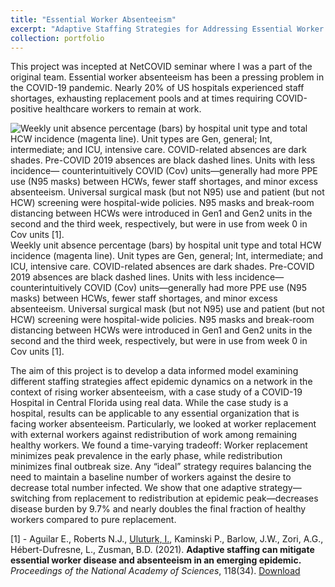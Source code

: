 ```yaml
---
title: "Essential Worker Absenteeism"
excerpt: "Adaptive Staffing Strategies for Addressing Essential Worker Absenteeism"
collection: portfolio 
---
```


This project was incepted at NetCOVID seminar where I was a part of the original team. Essential worker absenteeism has been a pressing problem in the COVID-19 pandemic. Nearly 20% of US hospitals experienced staff shortages, exhausting replacement pools and at times requiring COVID-positive healthcare workers to remain at work. 

![Weekly unit absence percentage (bars) by hospital unit type and total HCW incidence (magenta line). Unit types are Gen, general; Int, intermediate; and ICU, intensive care. COVID-related absences are dark shades. Pre-COVID 2019 absences are black dashed lines. Units with less incidence— counterintuitively COVID (Cov) units—generally had more PPE use (N95 masks) between HCWs, fewer staff shortages, and minor excess absenteeism. Universal surgical mask (but not N95) use and patient (but not HCW) screening were hospital-wide policies. N95 masks and break-room distancing between HCWs were introduced in Gen1 and Gen2 units in the second and the third week, respectively, but were in use from week 0 in Cov units \[1\].](/images/F1.large.jpg) Weekly unit absence percentage (bars) by hospital unit type and total HCW incidence (magenta line). Unit types are Gen, general; Int, intermediate; and ICU, intensive care. COVID-related absences are dark shades. Pre-COVID 2019 absences are black dashed lines. Units with less incidence— counterintuitively COVID (Cov) units—generally had more PPE use (N95 masks) between HCWs, fewer staff shortages, and minor excess absenteeism. Universal surgical mask (but not N95) use and patient (but not HCW) screening were hospital-wide policies. N95 masks and break-room distancing between HCWs were introduced in Gen1 and Gen2 units in the second and the third week, respectively, but were in use from week 0 in Cov units \[1\].

The aim of this project is to develop a data informed model examining different staffing strategies affect epidemic dynamics on a network in the context of rising worker absenteeism, with a case study of a COVID-19 Hospital in Central Florida using real data. While the case study is a hospital, results can be applicable to any essential organization that is facing worker absenteeism. Particularly, we looked at worker replacement with external workers against redistribution of work among remaining healthy workers. We found a time-varying tradeoff: Worker replacement minimizes peak prevalence in the early phase, while redistribution minimizes final outbreak size. Any “ideal” strategy requires balancing the need to maintain a baseline number of workers against the desire to decrease total number infected. We show that one adaptive strategy—switching from replacement to redistribution at epidemic peak—decreases disease burden by 9.7% and nearly doubles the final fraction of healthy workers compared to pure replacement.

\[1\] - Aguilar E., Roberts N.J., <ins>Uluturk, I.</ins>, Kaminski P., Barlow, J.W., Zori, A.G., Hébert-Dufresne, L., Zusman, B.D. (2021).  <b>Adaptive staffing can mitigate essential worker disease and absenteeism in an emerging epidemic.</b> <i>Proceedings of the National Academy of Sciences</i>, 118(34). [Download](https://www.pnas.org/content/pnas/118/34/e2105337118.full.pdf) <br/>
